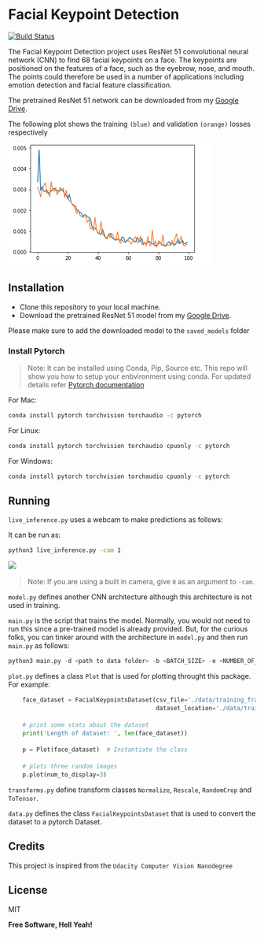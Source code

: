 # Facial Keypoint Detection 

[![Build Status](https://travis-ci.org/joemccann/dillinger.svg?branch=master)](https://travis-ci.org/joemccann/dillinger)

The Facial Keypoint Detection project uses ResNet 51 convolutional neural network (CNN) to find 68 facial keypoints on a face. The keypoints are positioned on the features of a face, such as the eyebrow, nose, and mouth. The points could therefore be used in a number of applications including emotion detection and facial feature classification.

The pretrained ResNet 51 network can be downloaded from my [Google Drive]. 

The following plot shows the training `(blue)` and validation `(orange)` losses respectively 

![alt text](images/Loss.png)

## Installation

- Clone this repository to your local machine.  
- Download the pretrained ResNet 51 model from my [Google Drive]. 

Please make sure to add the downloaded model to the ```saved_models``` folder

### Install Pytorch

> Note: It can be installed using Conda, Pip, Source etc. This repo will show you how to setup your enbvironment using conda. For updated details refer [Pytorch documentation]

For Mac:
```sh
conda install pytorch torchvision torchaudio -c pytorch
```

For Linux:
```sh
conda install pytorch torchvision torchaudio cpuonly -c pytorch
```

For Windows:
```sh
conda install pytorch torchvision torchaudio cpuonly -c pytorch
```

## Running

```live_inference.py``` uses a webcam to make predictions as follows:


It can be run as:

```sh
python3 live_inference.py -cam 1
```
![](images/result.gif)
> Note: If you are using a built in camera, give ```0``` as an argument to ```-cam```.

```model.py``` defines another CNN architecture although this architecture is not used in training. 

```main.py``` is the script that trains the model. Normally, you would not need to run this since a pre-trained model is already provided. But, for the curious folks, you can tinker around with the architecture in ```model.py``` and then run ```main.py``` as follows:

```python
python3 main.py -d <path to data folder> -b <BATCH_SIZE> -e <NUMBER_OF_EPOCHS>
```

```plot.py``` defines a class ```Plot``` that is used for plotting throught this package. For example:

```python
    face_dataset = FacialKeypointsDataset(csv_file='./data/training_frames_keypoints.csv',
                                          dataset_location='./data/training')

    # print some stats about the dataset
    print('Length of dataset: ', len(face_dataset))

    p = Plot(face_dataset)  # Instantiate the class

    # plots three random images
    p.plot(num_to_display=3)  
```

```transforms.py``` define transform classes ```Normalize```, ```Rescale```, ```RandomCrop``` and ```ToTensor```. 

```data.py``` defines the class ```FacialKeypointsDataset``` that is used to convert the dataset to a pytorch Dataset.


## Credits
This project is inspired from the ```Udacity Computer Vision Nanodegree```



## License

MIT

**Free Software, Hell Yeah!**

[//]: # (These are reference links used in the body of this note and get stripped out when the markdown processor does its job. There is no need to format nicely because it shouldn't be seen. Thanks SO - http://stackoverflow.com/questions/4823468/store-comments-in-markdown-syntax)

   [Google Drive]: <https://drive.google.com/file/d/1hriSjRxCN9AjTQLImFNVLX4ndfb_9BXk/view?usp=sharing>
   [Pytorch documentation]: https://pytorch.org
